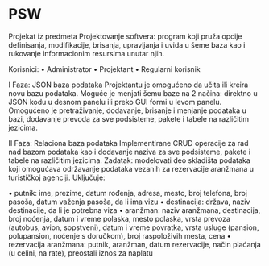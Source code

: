 # PSW
Projekat iz predmeta Projektovanje softvera: program koji pruža opcije definisanja, modifikacije, brisanja, upravljanja i uvida u šeme baza kao i rukovanje informacionim resursima unutar njih.

Korisnici:
• Administrator
• Projektant
• Regularni korisnik

I Faza: JSON baza podataka
Projektantu je omogućeno da učita ili kreira novu bazu podataka. Moguće je menjati šemu baze na 2 načina: direktno u JSON kodu u desnom panelu ili preko GUI formi u levom panelu.
Omogućeno je pretraživanje, dodavanje, brisanje i menjanje podataka u bazi, dodavanje prevoda za sve podsisteme, pakete i tabele na različitim jezicima.

II Faza: Relaciona baza podataka
Implementirane CRUD operacije za rad nad bazom podataka kao i dodavanje naziva za sve podsisteme, pakete i tabele na različitim jezicima. Zadatak: modelovati deo skladišta podataka koji omogućava održavanje podataka vezanih za rezervacije aranžmana u turističkoj agenciji.
Uključuje:

• putnik: ime, prezime, datum rođenja, adresa, mesto, broj telefona, broj pasoša, datum važenja pasoša, da li ima vizu
• destinacija: država, naziv destinacije, da li je potrebna viza
• aranžman: naziv aranžmana, destinacija, broj noćenja, datum i vreme polaska, mesto polaska, vrsta prevoza (autobus, avion, sopstveni), datum i vreme povratka, vrsta usluge (pansion, polupansion, noćenje s doručkom), broj raspoloživih mesta, cena
• rezervacija aranžmana: putnik, aranžman, datum rezervacije, način plaćanja (u celini, na rate), preostali iznos za naplatu
